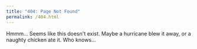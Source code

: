 ```yaml
---
title: "404: Page Not Found"
permalink: /404.html
---
```


Hmmm... Seems like this doesn't exist. Maybe a hurricane blew it away, or a naughty chicken ate it. Who knows...

<br><br><br><br><br><br><br><br>
